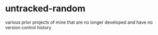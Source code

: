 # untracked-random
various prior projects of mine that are no longer developed and have no version control history
